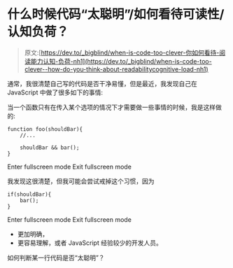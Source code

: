 # 什么时候代码“太聪明”/如何看待可读性/认知负荷？

> 原文:[https://dev.to/_bigblind/when-is-code-too-clever-你如何看待-阅读能力认知-负荷-nh1](https://dev.to/_bigblind/when-is-code-too-clever--how-do-you-think-about-readabilitycognitive-load-nh1)

通常，我很清楚自己写的代码是否干净易懂，但是最近，我发现自己在 JavaScript 中做了很多如下的事情:

当一个函数只有在传入某个选项的情况下才需要做一些事情的时候，我是这样做的:

```
function foo(shouldBar){
    //...

    shouldBar && bar();
} 
```

Enter fullscreen mode Exit fullscreen mode

我发现这很清楚，但我可能会尝试戒掉这个习惯，因为

```
if(shouldBar){
    bar();
} 
```

Enter fullscreen mode Exit fullscreen mode

*   更加明确，
*   更容易理解，或者 JavaScript 经验较少的开发人员。

如何判断某一行代码是否“太聪明”？